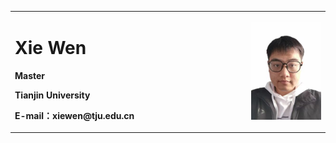 <div>
<table border="0">
  <tr>
    <td>
      <h1>Xie Wen</h1>
      <p><b>Master</b></p>
      <p><b>Tianjin University</b></p>
      <p><b>E-mail：xiewen@tju.edu.cn</b></p>
    </td>
    <td width="25%">
      <img src="/xiewen.jpg" width="100%">
    </td>
  </tr>
</table>
</div>
